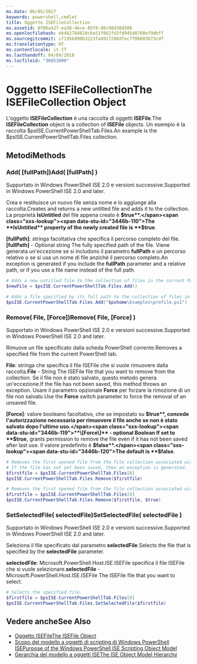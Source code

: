 ```yaml
---
ms.date: 06/05/2017
keywords: powershell,cmdlet
title: Oggetto ISEFileCollection
ms.assetid: 0f86a427-ea38-4bce-85f8-06c98d30d508
ms.openlocfilehash: eb4b2784820cbe51f662fd2fd945d8760ef9dbff
ms.sourcegitcommit: cf195b090b3223fa4917206dfec7f0b603873cdf
ms.translationtype: HT
ms.contentlocale: it-IT
ms.lasthandoff: 04/09/2018
ms.locfileid: "30953090"
---
```

# <a name="the-isefilecollection-object"></a><span data-ttu-id="3446b-103">Oggetto ISEFileCollection</span><span class="sxs-lookup"><span data-stu-id="3446b-103">The ISEFileCollection Object</span></span>

<span data-ttu-id="3446b-104">L'oggetto **ISEFileCollection** è una raccolta di oggetti **ISEFile**.</span><span class="sxs-lookup"><span data-stu-id="3446b-104">The **ISEFileCollection** object is a collection of **ISEFile** objects.</span></span> <span data-ttu-id="3446b-105">Un esempio è la raccolta $psISE.CurrentPowerShellTab.Files.</span><span class="sxs-lookup"><span data-stu-id="3446b-105">An example is the $psISE.CurrentPowerShellTab.Files collection.</span></span>

## <a name="methods"></a><span data-ttu-id="3446b-106">Metodi</span><span class="sxs-lookup"><span data-stu-id="3446b-106">Methods</span></span>

### <a name="add-fullpath-"></a><span data-ttu-id="3446b-107">Add\( \[fullPath\]\)</span><span class="sxs-lookup"><span data-stu-id="3446b-107">Add\( \[fullPath\] \)</span></span>

<span data-ttu-id="3446b-108">Supportato in Windows PowerShell ISE 2.0 e versioni successive.</span><span class="sxs-lookup"><span data-stu-id="3446b-108">Supported in Windows PowerShell ISE 2.0 and later.</span></span>

<span data-ttu-id="3446b-109">Crea e restituisce un nuovo file senza nome e lo aggiunge alla raccolta.</span><span class="sxs-lookup"><span data-stu-id="3446b-109">Creates and returns a new untitled file and adds it to the collection.</span></span> <span data-ttu-id="3446b-110">La proprietà **IsUntitled** del file appena creato è **$true**.</span><span class="sxs-lookup"><span data-stu-id="3446b-110">The **IsUntitled** property of the newly created file is **$true**.</span></span>

<span data-ttu-id="3446b-111">**\[fullPath\]**: stringa facoltativa che specifica il percorso completo del file.</span><span class="sxs-lookup"><span data-stu-id="3446b-111">**\[fullPath\]** - Optional string The fully specified path of the file.</span></span> <span data-ttu-id="3446b-112">Viene generata un'eccezione se si includono il parametro **fullPath** e un percorso relativo o se si usa un nome di file anziché il percorso completo.</span><span class="sxs-lookup"><span data-stu-id="3446b-112">An exception is generated if you include the **fullPath** parameter and a relative path, or if you use a file name instead of the full path.</span></span>

```powershell
# Adds a new untitled file to the collection of files in the current PowerShell tab.
$newFile = $psISE.CurrentPowerShellTab.Files.Add()

# Adds a file specified by its full path to the collection of files in the current PowerShell tab.
$psISE.CurrentPowerShellTab.Files.Add("$pshome\Examples\profile.ps1")
```

### <a name="remove-file-force-"></a><span data-ttu-id="3446b-113">Remove\( File, \[Force\]\)</span><span class="sxs-lookup"><span data-stu-id="3446b-113">Remove\( File, \[Force\] \)</span></span>

<span data-ttu-id="3446b-114">Supportato in Windows PowerShell ISE 2.0 e versioni successive.</span><span class="sxs-lookup"><span data-stu-id="3446b-114">Supported in Windows PowerShell ISE 2.0 and later.</span></span>

<span data-ttu-id="3446b-115">Rimuove un file specificato dalla scheda PowerShell corrente.</span><span class="sxs-lookup"><span data-stu-id="3446b-115">Removes a specified file from the current PowerShell tab.</span></span>

<span data-ttu-id="3446b-116">**File**: stringa che specifica il file ISEFile che si vuole rimuovere dalla raccolta.</span><span class="sxs-lookup"><span data-stu-id="3446b-116">**File** - String The ISEFile file that you want to remove from the collection.</span></span> <span data-ttu-id="3446b-117">Se il file non è stato salvato, questo metodo genera un'eccezione.</span><span class="sxs-lookup"><span data-stu-id="3446b-117">If the file has not been saved, this method throws an exception.</span></span> <span data-ttu-id="3446b-118">Usare il parametro opzionale **Force** per forzare la rimozione di un file non salvato.</span><span class="sxs-lookup"><span data-stu-id="3446b-118">Use the **Force** switch parameter to force the removal of an unsaved file.</span></span>

<span data-ttu-id="3446b-119">**\[Force\]**: valore booleano facoltativo, che se impostato su **$true**, concede l'autorizzazione necessaria per rimuovere il file anche se non è stato salvato dopo l'ultimo uso.</span><span class="sxs-lookup"><span data-stu-id="3446b-119">**\[Force\]** - optional Boolean If set to **$true**, grants permission to remove the file even if it has not been saved after last use.</span></span> <span data-ttu-id="3446b-120">Il valore predefinito è **$false**.</span><span class="sxs-lookup"><span data-stu-id="3446b-120">The default is **$false**.</span></span>

```powershell
# Removes the first opened file from the file collection associated with the current PowerShell tab.
# If the file has not yet been saved, then an exception is generated.
$firstfile = $psISE.CurrentPowerShellTab.Files[0]
$psISE.CurrentPowerShellTab.Files.Remove($firstfile)

# Removes the first opened file from the file collection associated with the current PowerShell tab, even if it has not been saved.
$firstfile = $psISE.CurrentPowerShellTab.Files[0]
$psISE.CurrentPowerShellTab.Files.Remove($firstfile, $true)
```

### <a name="setselectedfile-selectedfile-"></a><span data-ttu-id="3446b-121">SetSelectedFile\( selectedFile\)</span><span class="sxs-lookup"><span data-stu-id="3446b-121">SetSelectedFile\( selectedFile \)</span></span>

<span data-ttu-id="3446b-122">Supportato in Windows PowerShell ISE 2.0 e versioni successive.</span><span class="sxs-lookup"><span data-stu-id="3446b-122">Supported in Windows PowerShell ISE 2.0 and later.</span></span>

<span data-ttu-id="3446b-123">Seleziona il file specificato dal parametro **selectedFile**.</span><span class="sxs-lookup"><span data-stu-id="3446b-123">Selects the file that is specified by the **selectedFile** parameter.</span></span>

<span data-ttu-id="3446b-124">**selectedFile**: Microsoft.PowerShell.Host.ISE.ISEFile specifica il file ISEFile che si vuole selezionare.</span><span class="sxs-lookup"><span data-stu-id="3446b-124">**selectedFile** - Microsoft.PowerShell.Host.ISE.ISEFile The ISEFile file that you want to select.</span></span>

```powershell
# Selects the specified file.
$firstfile = $psISE.CurrentPowerShellTab.Files[0]
$psISE.CurrentPowerShellTab.Files.SetSelectedFile($firstfile)
```

## <a name="see-also"></a><span data-ttu-id="3446b-125">Vedere anche</span><span class="sxs-lookup"><span data-stu-id="3446b-125">See Also</span></span>

- [<span data-ttu-id="3446b-126">Oggetto ISEFile</span><span class="sxs-lookup"><span data-stu-id="3446b-126">The ISEFile Object</span></span>](The-ISEFile-Object.md)
- [<span data-ttu-id="3446b-127">Scopo del modello a oggetti di scripting di Windows PowerShell ISE</span><span class="sxs-lookup"><span data-stu-id="3446b-127">Purpose of the Windows PowerShell ISE Scripting Object Model</span></span>](Purpose-of-the-Windows-PowerShell-ISE-Scripting-Object-Model.md)
- [<span data-ttu-id="3446b-128">Gerarchia del modello a oggetti ISE</span><span class="sxs-lookup"><span data-stu-id="3446b-128">The ISE Object Model Hierarchy</span></span>](The-ISE-Object-Model-Hierarchy.md)